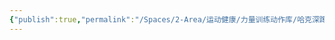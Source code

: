```yaml
---
{"publish":true,"permalink":"/Spaces/2-Area/运动健康/力量训练动作库/哈克深蹲.md","created":"2025-07-07T18:43:18.606+08:00","modified":"2025-07-12T11:08:38.212+08:00","published":"2025-07-12T11:08:38.212+08:00","cssclasses":""}
---
```


